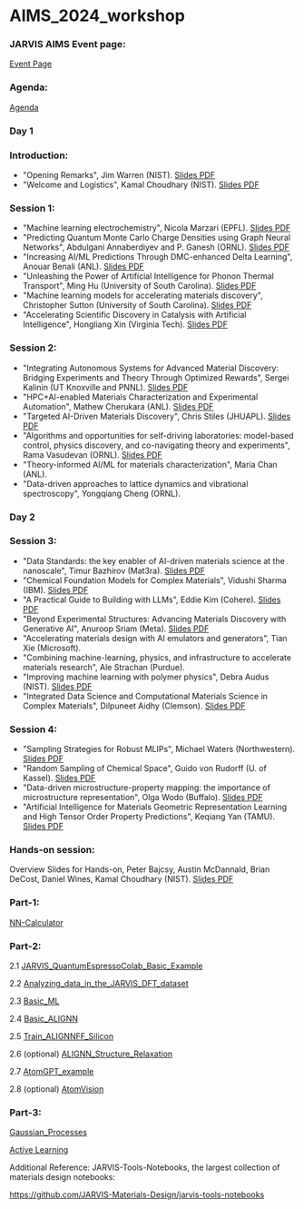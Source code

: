 # AIMS_2024_workshop

### JARVIS AIMS Event page: 

[Event Page](https://jarvis.nist.gov/events/aims)

### Agenda: 

[Agenda](https://www.nist.gov/news-events/events/2024/07/2024-artificial-intelligence-materials-science-aims-workshop)

### Day 1

### Introduction: 
* "Opening Remarks", Jim Warren (NIST). [Slides PDF](https://github.com/usnistgov/aims2024_workshop/blob/main/AIMS-2024-JamesWarren.pdf)
* "Welcome and Logistics", Kamal Choudhary (NIST). [Slides PDF](https://github.com/usnistgov/aims2024_workshop/blob/main/Kamal_AIMS_intro_2024.pptx.pdf)
### Session 1:
* "Machine learning electrochemistry", Nicola Marzari (EPFL). [Slides PDF](https://github.com/usnistgov/aims2024_workshop/blob/main/Marzari%20NIST%20AIMS.pdf)
* "Predicting Quantum Monte Carlo Charge Densities using Graph Neural Networks", Abdulgani Annaberdiyev and P. Ganesh (ORNL). [Slides PDF](https://github.com/usnistgov/aims2024_workshop/blob/main/Gani-Annaberdiyev_AIMS_QMC-GNN.pdf)
* "Increasing AI/ML Predictions Through DMC-enhanced Delta Learning", Anouar Benali (ANL). [Slides PDF](https://github.com/usnistgov/aims2024_workshop/blob/main/NIST_AIMS_WORKSHOP_Benali.pdf)
* "Unleashing the Power of Artificial Intelligence for Phonon Thermal Transport", Ming Hu (University of South Carolina). [Slides PDF](https://github.com/usnistgov/aims2024_workshop/blob/main/Ming_Hu_Seminar_NIST_AIMS_20240717.pdf)
* "Machine learning models for accelerating materials discovery", Christopher Sutton (University of South Carolina). [Slides PDF](https://github.com/usnistgov/aims2024_workshop/blob/main/NIST_071624_Sutton.pdf)
* "Accelerating Scientific Discovery in Catalysis with Artificial Intelligence", Hongliang Xin (Virginia Tech). [Slides PDF](https://github.com/usnistgov/aims2024_workshop/blob/main/2024%20AIMS%20NIST%20XIN-compressed.pdf)
### Session 2:
* "Integrating Autonomous Systems for Advanced Material Discovery: Bridging Experiments and Theory Through Optimized Rewards", Sergei Kalinin (UT Knoxville and PNNL). [Slides PDF](https://github.com/usnistgov/aims2024_workshop/blob/main/NIST_2024_Rewards_v2a_Kalinin.pdf)
* "HPC+AI-enabled Materials Characterization and Experimental Automation", Mathew Cherukara (ANL). [Slides PDF](https://github.com/usnistgov/aims2024_workshop/blob/main/Cherukara_AI_APS_NIST.pdf)
* "Targeted AI-Driven Materials Discovery", Chris Stiles (JHUAPL). [Slides PDF](https://github.com/usnistgov/aims2024_workshop/blob/main/Stiles_NIST-AIMS_ELEM3NT%2020240711_v4_f2.pdf)
* "Algorithms and opportunities for self-driving laboratories: model-based control, physics discovery, and co-navigating theory and experiments", Rama Vasudevan (ORNL). [Slides PDF](https://github.com/usnistgov/aims2024_workshop/blob/main/Rama_Vasudevan_NIST_AIMS.pdf)
* "Theory-informed AI/ML for materials characterization", Maria Chan (ANL).
* "Data-driven approaches to lattice dynamics and vibrational spectroscopy", Yongqiang Cheng (ORNL).

### Day 2

### Session 3:
* "Data Standards: the key enabler of AI-driven materials science at the nanoscale", Timur Bazhirov (Mat3ra). [Slides PDF](https://github.com/usnistgov/aims2024_workshop/blob/main/Timur%20Bazhirov%20-%202024-07-18%20-%20NIST%20AIMS.pdf)
* "Chemical Foundation Models for Complex Materials", Vidushi Sharma (IBM). [Slides PDF](https://github.com/usnistgov/aims2024_workshop/blob/main/Vidushi_Sharma_AIMS_2024.pdf)
* "A Practical Guide to Building with LLMs", Eddie Kim (Cohere). [Slides PDF](https://github.com/usnistgov/aims2024_workshop/blob/main/NIST%20-%20Eddie%20Kim%20-%20July%202024.pdf)
* "Beyond Experimental Structures: Advancing Materials Discovery with Generative AI", Anuroop Sriam (Meta). [Slides PDF](https://github.com/usnistgov/aims2024_workshop/blob/main/Anuroop%20Sriram%20AIMS.pdf)
* "Accelerating materials design with AI emulators and generators", Tian Xie (Microsoft).
* "Combining machine-learning, physics, and infrastructure to accelerate materials research", Ale Strachan (Purdue).
* "Improving machine learning with polymer physics", Debra Audus (NIST). [Slides PDF](https://github.com/usnistgov/aims2024_workshop/blob/main/Audus_AIMS_forposting.pdf)
* "Integrated Data Science and Computational Materials Science in Complex Materials", Dilpuneet Aidhy (Clemson). [Slides PDF](https://github.com/usnistgov/aims2024_workshop/blob/main/2024%20Aidhy-%20NIST%20Presentation.pdf)
### Session 4:
* "Sampling Strategies for Robust MLIPs", Michael Waters (Northwestern). [Slides PDF](https://github.com/usnistgov/aims2024_workshop/blob/main/AIMS_2024_mjwaters_final.pdf)
* "Random Sampling of Chemical Space", Guido von Rudorff (U. of Kassel). [Slides PDF](https://github.com/usnistgov/aims2024_workshop/blob/main/von_Rudorff.pdf)
* "Data-driven microstructure-property mapping: the importance of microstructure representation", Olga Wodo (Buffalo). [Slides PDF](https://github.com/usnistgov/aims2024_workshop/blob/main/OWodo-AIMs.pptx.pdf)
* "Artificial Intelligence for Materials Geometric Representation Learning and High Tensor Order Property Predictions", Keqiang Yan (TAMU). [Slides PDF](https://github.com/usnistgov/aims2024_workshop/blob/main/NIST-KeqiangYan.pdf)

### Hands-on session:

Overview Slides for Hands-on, Peter Bajcsy, Austin McDannald, Brian DeCost, Daniel Wines, Kamal Choudhary (NIST). [Slides PDF](https://github.com/usnistgov/aims2024_workshop/blob/main/AIMS_handson_2024_slides.pdf)

### Part-1: 

[NN-Calculator](https://pages.nist.gov/nn-calculator/)

### Part-2: 

2.1 [JARVIS_QuantumEspressoColab_Basic_Example](https://colab.research.google.com/github/knc6/jarvis-tools-notebooks/blob/master/jarvis-tools-notebooks/JARVIS_QuantumEspressoColab_Basic_Example.ipynb)

2.2 [Analyzing_data_in_the_JARVIS_DFT_dataset](https://colab.research.google.com/github/knc6/jarvis-tools-notebooks/blob/master/jarvis-tools-notebooks/Analyzing_data_in_the_JARVIS_DFT_dataset.ipynb)

2.3 [Basic_ML](https://colab.research.google.com/github/knc6/jarvis-tools-notebooks/blob/master/jarvis-tools-notebooks/Basic_ML.ipynb)

2.4 [Basic_ALIGNN](https://colab.research.google.com/github/knc6/jarvis-tools-notebooks/blob/master/jarvis-tools-notebooks/alignn_jarvis_leaderboard.ipynb)

2.5 [Train_ALIGNNFF_Silicon](https://colab.research.google.com/github/knc6/jarvis-tools-notebooks/blob/master/jarvis-tools-notebooks/Train_ALIGNNFF_Mlearn.ipynb)

2.6 (optional) [ALIGNN_Structure_Relaxation](https://colab.research.google.com/github/knc6/jarvis-tools-notebooks/blob/master/jarvis-tools-notebooks/ALIGNN_Structure_Relaxation_Phonons_Interface.ipynb)

2.7 [AtomGPT_example](https://colab.research.google.com/github/knc6/jarvis-tools-notebooks/blob/master/jarvis-tools-notebooks/atomgpt_example.ipynb)

2.8 (optional) [AtomVision](https://colab.research.google.com/github/knc6/jarvis-tools-notebooks/blob/master/jarvis-tools-notebooks/AtomVisionImageClassification.ipynb)

### Part-3: 

[Gaussian_Processes](https://colab.research.google.com/github/mannodiarun/mrs_spring_tutorial/blob/GP_and_AL/GP_and_AL/Gaussian_Processes.ipynb)

[Active Learning](https://colab.research.google.com/github/mannodiarun/mrs_spring_tutorial/blob/GP_and_AL/GP_and_AL/Active_Learning.ipynb)




Additional Reference: JARVIS-Tools-Notebooks, the largest collection of materials design notebooks:

https://github.com/JARVIS-Materials-Design/jarvis-tools-notebooks
